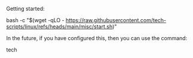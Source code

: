 Getting started:

bash -c "$(wget -qLO - https://raw.githubusercontent.com/tech-scripts/linux/refs/heads/main/misc/start.sh)"



In the future, if you have configured this, then you can use the command:

tech
